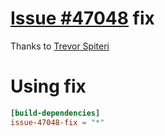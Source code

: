 # [Issue #47048](https://github.com/rust-lang/rust/issues/47048) fix
Thanks to [Trevor Spiteri](https://github.com/tspiteri)

# Using fix
```toml
[build-dependencies]
issue-47048-fix = "*"
```
